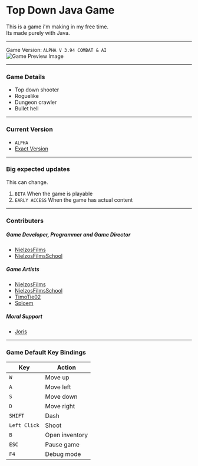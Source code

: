 # Top Down Java Game

This is a game i'm making in my free time.<br>
Its made purely with Java.
<br>

------------------------------------------------------------------------

Game Version: `ALPHA V 3.94 COMBAT & AI`<br>
<img src="" alt="Game Preview Image">

------------------------------------------------------------------------

### Game Details
- Top down shooter
- Roguelike
- Dungeon crawler
- Bullet hell

------------------------------------------------------------------------

### Current Version
- `ALPHA`
- [Exact Version](./src/game/system/main/Game.java#L33)

------------------------------------------------------------------------

### Big expected updates
This can change.
1. `BETA` When the game is playable
2. `EARLY ACCESS` When the game has actual content

------------------------------------------------------------------------

### Contributers
##### Game Developer, Programmer and Game Director
- [NielzosFilms](https://github.com/NielzosFilms)
- [NielzosFilmsSchool](https://github.com/NielzosFilmsSchool)
##### Game Artists
- [NielzosFilms](https://github.com/NielzosFilms)
- [NielzosFilmsSchool](https://github.com/NielzosFilmsSchool)
- [TimoTie02](https://github.com/TimoTie02)
- [Sploem](https://github.com/Sploem)
##### Moral Support
- [Joris](https://github.com/JoristerWolbeek/)

------------------------------------------------------------------------

### Game Default Key Bindings
| Key | Action |
| --- | ------ |
| `W` | Move up |
| `A` | Move left |
| `S` | Move down |
| `D` | Move right|
| `SHIFT` | Dash |
| `Left Click` | Shoot |
| `B` | Open inventory |
| `ESC` | Pause game |
| `F4` | Debug mode |
